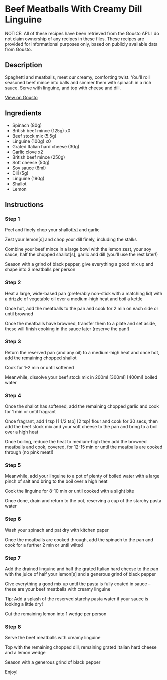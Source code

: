 # Beef Meatballs With Creamy Dill Linguine

NOTICE: All of these recipes have been retrieved from the Gousto API. I do not claim ownership of any recipes in these files. These recipes are provided for informational purposes only, based on publicly available data from Gousto.

## Description

Spaghetti and meatballs, meet our creamy, comforting twist. You'll roll seasoned beef mince into balls and simmer them with spinach in a rich sauce. Serve with linguine, and top with cheese and dill.

[View on Gousto](https://www.gousto.co.uk/recipes/cookbook/beef-meatballs-with-creamy-pappardelle)

## Ingredients

- Spinach (80g)
- British beef mince (125g) x0
- Beef stock mix (5.5g)
- Linguine (100g) x0
- Grated Italian hard cheese (30g)
- Garlic clove x2
- British beef mince (250g)
- Soft cheese (50g)
- Soy sauce (8ml)
- Dill (5g)
- Linguine (190g)
- Shallot
- Lemon

## Instructions


### Step 1

Peel and finely chop your shallot[s] and garlic

Zest your lemon[s] and chop your dill finely, including the stalks

Combine your beef mince in a large bowl with the lemon zest, your soy sauce, half the chopped shallot[s], garlic and dill (you'll use the rest later!)

Season with a grind of black pepper, give everything a good mix up and shape into 3 meatballs per person


### Step 2

Heat a large, wide-based pan (preferably non-stick with a matching lid) with a drizzle of vegetable oil over a medium-high heat and boil a kettle

Once hot, add the meatballs to the pan and cook for 2 min on each side or until browned

Once the meatballs have browned, transfer them to a plate and set aside, these will finish cooking in the sauce later (reserve the pan!)


### Step 3

Return the reserved pan (and any oil) to a medium-high heat and once hot, add the remaining chopped shallot

Cook for 1-2 min or until softened

Meanwhile, dissolve your beef stock mix in 200ml <span class="text-purple">[300ml] </span><span class="text-danger">[400ml]</span> boiled water


### Step 4

Once the shallot has softened, add the remaining chopped garlic and cook for 1 min or until fragrant

Once fragrant, add 1 tsp <span class="text-purple">[1 1/2 tsp]</span> <span class="text-danger">[2 tsp]</span> flour and cook for 30 secs, then add the beef stock mix and your soft cheese to the pan and bring to a boil over a high heat

Once boiling, reduce the heat to medium-high then add the browned meatballs and cook, covered, for 12-15 min or until the meatballs are cooked through (no pink meat!)


### Step 5

Meanwhile, add your linguine to a pot of plenty of boiled water with a large pinch of salt and bring to the boil over a high heat

Cook the linguine for 8-10 min or until cooked with a slight bite

Once done, drain and return to the pot, reserving a cup of the starchy pasta water


### Step 6

Wash your spinach and pat dry with kitchen paper

Once the meatballs are cooked through, add the spinach to the pan and cook for a further 2 min or until wilted


### Step 7

Add the drained linguine and half the grated Italian hard cheese to the pan with the juice of half your lemon[s] and a generous grind of black pepper

Give everything a good mix up until the pasta is fully coated in sauce – these are your beef meatballs with creamy linguine

Tip: Add a splash of the reserved starchy pasta water if your sauce is looking a little dry!

Cut the remaining lemon into 1 wedge per person

### Step 8

Serve the beef meatballs with creamy linguine

Top with the remaining chopped dill, remaining grated Italian hard cheese and a lemon wedge

Season with a generous grind of black pepper

Enjoy!

